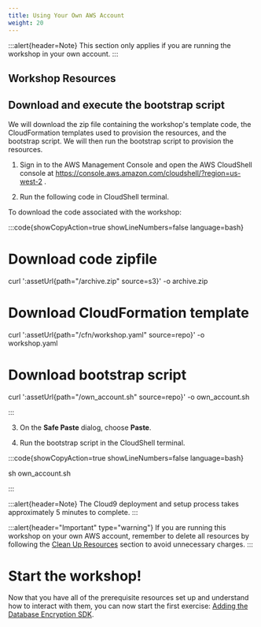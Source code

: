 ```yaml
---
title: Using Your Own AWS Account
weight: 20
---
```


:::alert{header=Note}
This section only applies if you are running the workshop in your own account.
:::

## Workshop Resources

## Download and execute the bootstrap script

We will download the zip file containing the workshop's template code, the CloudFormation templates used to provision the resources, and the bootstrap script. We will then run the bootstrap script to provision the resources.

1. Sign in to the AWS Management Console and open the AWS CloudShell console at https://console.aws.amazon.com/cloudshell/?region=us-west-2 .

2. Run the following code in CloudShell terminal.

To download the code associated with the workshop:

:::code{showCopyAction=true showLineNumbers=false language=bash}

# Download code zipfile
curl ':assetUrl{path="/archive.zip" source=s3}' -o archive.zip
# Download CloudFormation template
curl ':assetUrl{path="/cfn/workshop.yaml" source=repo}' -o workshop.yaml
# Download bootstrap script
curl ':assetUrl{path="/own_account.sh" source=repo}' -o own_account.sh

:::

3. On the **Safe Paste** dialog, choose **Paste**.

4. Run the bootstrap script in the CloudShell terminal.

:::code{showCopyAction=true showLineNumbers=false language=bash}

sh own_account.sh

:::

:::alert{header=Note}
The Cloud9 deployment and setup process takes approximately 5 minutes to complete.
:::


:::alert{header="Important" type="warning"}
If you are running this workshop on your own AWS account, remember to delete all resources by following the [Clean Up Resources](../../clean-up-and-closing.en.md) section to avoid unnecessary charges.
:::


# Start the workshop!

Now that you have all of the prerequisite resources set up
and understand how to interact with them,
you can now start the first exercise:
[Adding the Database Encryption SDK](../../exercise-1.en.md).
